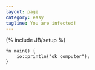 ```yaml
---
layout: page
category: easy
tagline: You are infected!
---
```

{% include JB/setup %}

    fn main() {
    	io::println("ok computer");
    }

